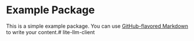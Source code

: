 # Example Package

This is a simple example package. You can use
[GitHub-flavored Markdown](https://guides.github.com/features/mastering-markdown/)
to write your content.# lite-llm-client
